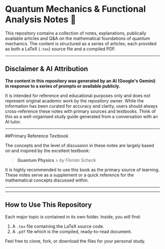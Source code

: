# Quantum Mechanics & Functional Analysis Notes 🧠

This repository contains a collection of notes, explanations, publically available articles and Q&A on the mathematical foundations of quantum mechanics. The content is structured as a series of articles, each provided as both a LaTeX (`.tex`) source file and a compiled PDF.

---
## Disclaimer & AI Attribution

**The content in this repository was generated by an AI (Google's Gemini) in response to a series of prompts or available publicly.**

It is intended for reference and educational purposes only and does not represent original academic work by the repository owner. While the information has been curated for accuracy and clarity, users should always cross-reference these notes with primary sources and textbooks. Think of this as a well-organised study guide generated from a conversation with an AI tutor.

---
##Primary Reference Textbook

The concepts and the level of discussion in these notes are largely based on and inspired by the excellent textbook:

> **Quantum Physics** > *by Florian Scheck*

It is highly recommended to use this book as the primary source of learning. These notes serve as a supplement or a quick reference for the mathematical concepts discussed within.

---

---
## How to Use This Repository

Each major topic is contained in its own folder. Inside, you will find:
1.  A `.tex` file containing the LaTeX source code.
2.  A `.pdf` file which is the compiled, ready-to-read document.

Feel free to clone, fork, or download the files for your personal study.
